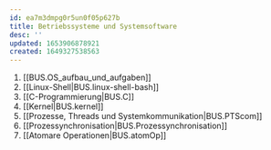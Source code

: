 ```yaml
---
id: ea7m3dmpg0r5un0f05p627b
title: Betriebssysteme und Systemsoftware
desc: ''
updated: 1653906878921
created: 1649327538563
---
```


1. [[BUS.OS_aufbau_und_aufgaben]]
2. [[Linux-Shell|BUS.linux-shell-bash]]
3. [[C-Programmierung|BUS.C]]
4. [[Kernel|BUS.kernel]]
5. [[Prozesse, Threads und Systemkommunikation|BUS.PTScom]]
6. [[Prozessynchronisation|BUS.Prozessynchronisation]]
7. [[Atomare Operationen|BUS.atomOp]]